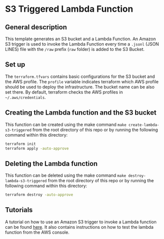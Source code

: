 # S3 Triggered Lambda Function

## General description

This template generates an S3 bucket and a Lambda Function. An Amazon S3 trigger is used to invoke the Lambda Function every time a `.jsonl` (JSON LINES) file with the `/raw` prefix (`raw` folder) is added to the S3 Bucket.

## Set up

The `terraform.tfvars` contains basic configurations for the S3 bucket and the AWS profile. The `profile` variable indicates terraform which AWS profile should be used to deploy the infrastructure. The bucket name can be also set there. By default, terraform checks the AWS profiles in `~/.aws/credentials`.

## Creating the Lambda function and the S3 bucket

This function can be created using the make command `make create-lambda-s3-triggered` from the root directory of this repo or by running the following command within this directory:

``` bash
terraform init
terraform apply -auto-approve
```

## Deleting the Lambda function

This function can be deleted using the make command `make destroy-lambda-s3-triggered` from the root directory of this repo or by running the following command within this directory:

``` bash
terraform destroy -auto-approve
```

## Tutorials

A tutorial on how to use an Amazon S3 trigger to invoke a Lambda function can be found [here](https://docs.aws.amazon.com/lambda/latest/dg/with-s3-example.html). It also contains instructions on how to test the lambda function from the AWS console.
